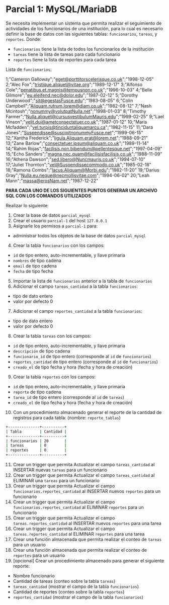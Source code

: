# Parcial 1: MySQL/MariaDB

Se necesita implementar un sistema que permita realizar el seguimiento de actividades de los funcionarios de una institución, para lo cual es necesario definir la base de datos con las siguientes tablas: `funcionarios`, `tareas`, y `reportes`. Donde:

* `funcionarios` tiene la lista de todos los funcionarios de la institución
* `tareas` tiene la lista de tareas para cada funcionario
* `reportes` tiene la lista de reportes para cada tarea

Lista de `funcionarios`:

1;"Cameron Galloway";"eget@porttitorscelerisque.co.uk";"1998-12-05"
2;"Alec Fox";"tristique.aliquet@vitae.org";"1989-12-17"
3;"Alfonso Cole";"penatibus.et.magnis@tempusnon.co.uk";"1996-10-03"
4;"Belle Gilmore";"eu.eleifend.nec@dolor.edu";"1987-02-12"
5;"Dorothy Underwood";"sit@egestasFusce.edu";"1983-08-05"
6;"Colin Campbell";"Aliquam.rutrum.lorem@diam.co.uk";"1982-08-12"
7;"Nash Mcintosh";"nonummy@volutpatNulla.net";"1998-01-03"
8;"Timothy Farmer";"Nulla.aliquet@cursusvestibulumMauris.edu";"1999-02-25"
9;"Lael Vinson";"velit.dui@ametconsectetuer.co.uk";"1987-01-12"
10;"Maris Mcfadden";"vel.turpis@tinciduntaliquamarcu.ca";"1982-11-15"
11;"Dara Jones";"Suspendisse@suscipitnonummyFusce.net";"1999-06-15"
12;"Xantha Frederick";"ligula.Aliquam.erat@lorem.net";"1988-09-21"
13;"Zane Barlow";"consectetuer.ipsum@aliquam.co.uk";"1989-11-14"
14;"Rahim Rojas";"facilisis.non.bibendum@pellentesque.net";"1997-04-09"
15;"Echo Sanders";"magna.nec.quam@facilisisfacilisis.co.uk";"1988-11-09"
16;"Athena Dawson";"sed.libero@Nuncmauris.co.uk";"1994-07-10"
17;"Juliet Thornton";"vel@Suspendissecommodo.co.uk";"1985-02-18"
18;"Ramona Combs";"lacus.Aliquam@Morbi.edu";"1982-11-20"
19;"Darius Gray";"Nulla.eu.neque@necmollisvitae.com";"1994-06-02"
20;"Leah Mann";"massa@erosNam.net";"1987-12-22"

**PARA CADA UNO DE LOS SIGUIENTES PUNTOS GENERAR UN ARCHIVO SQL CON LOS COMANDOS UTILIZADOS**

Realizar lo siguiente:

1. Crear la base de datos `parcial_mysql`
2. Crear el usuario `parcial-1` del host `127.0.0.1`
3. Asignarle los permisos a `parcial-1` para:
  - administrar todos los objetos de la base de datos `parcial_mysql`
4. Crear la tabla `funcionarios` con los campos:
  - `id` de tipo entero, auto-incrementable, y llave primaria
  - `nombres` de tipo cadena
  - `email` de tipo cadena
  - `fecha` de tipo fecha
5. Importar la lista de `funcionarios` anterior a la tabla de `funcionarios`
6. Adicionar el campo `tareas_cantidad` a la tabla `funcionarios`:
  - tipo de dato entero
  - valor por defecto 0
7. Adicionar el campo `reportes_cantidad` a la tabla `funcionarios`:
  - tipo de dato entero
  - valor por defecto 0
8. Crear la tabla `tareas` con los campos:
  - `id` de tipo entero, auto-incrementable, y llave primaria
  - `descripción` de tipo cadena
  - `funcionario_id` de tipo entero (corresponde al `id` de `funcionarios`)
  - `reportes_cantidad` de tipo entero (corresponde al `id` de `funcionarios`)
  - `creado_el` de tipo fecha y hora (fecha y hora de creación)
9. Crear la tabla `reportes` con los campos:
  - `id` de tipo entero, auto-incrementable, y llave primaria
  - `reporte` de tipo cadena
  - `tarea_id` de tipo entero (corresponde al `id` de `tareas`)
  - `creado_el` de tipo fecha y hora (fecha y hora de creación)
10. Con un procedimiento almacenado generar el reporte de la cantidad de registros para cada tabla: (nombre: `reporte_tablas`)

```bash
+--------------+----------+
| Tabla        | Cantidad |
+--------------+----------+
| funcionarios | 20       |
| tareas       | 0        |
| reportes     | 0        |
+--------------+----------+
```

11. Crear un trigger que permita Actualizar el campo `tareas_cantidad` al INSERTAR nuevas `tareas` para un funcionario
12. Crear un trigger que permita Actualizar el campo `tareas_cantidad` al ELIMINAR una `tareas` para un funcionario
13. Crear un trigger que permita Actualizar el campo `funcionarios.reportes_cantidad` al INSERTAR nuevos `reportes` para un funcionario
13. Crear un trigger que permita Actualizar el campo `funcionarios.reportes_cantidad` al ELIMINAR `reportes` para un funcionario
13. Crear un trigger que permita Actualizar el campo `tareas.reportes_cantidad` al INSERTAR nuevos `reportes` para una tarea
14. Crear un trigger que permita Actualizar el campo `tareas.reportes_cantidad` al ELIMINAR `reportes` para una tarea
15. Crear una función almacenada que permita realizar el conteo de `tareas` para un usuario
16. Crear una función almacenada que permita realizar el conteo de `reportes` para un usuario
17. [opcional] Crear un procedimiento almacenado para generar el siguiente reporte:
  - Nombre funcionario
  - Cantidad de tareas (conteo sobre la tabla `tareas`)
  - `tareas_cantidad` (mostrar el campo de la tabla `funcionarios`)
  - Cantidad de reportes (conteo sobre la tabla `reportes`)
  - `reportes_cantidad` (mostrar el campo de la tabla `funcionarios`)

